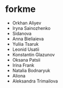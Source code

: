 # forkme

- Orkhan Aliyev
- Iryna Sainozhenko
- Sidanova
- Anna Bieliaieva
- Yuliia Tsaruk
- Leonid Usatii
- Konstantin Glazunov
- Oksana Patsii
- Irina Frank
- Natalia Bodnaryuk
- Aliona
- Aleksandra Trimailova
